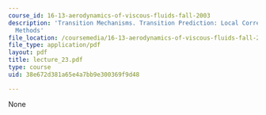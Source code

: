 ```yaml
---
course_id: 16-13-aerodynamics-of-viscous-fluids-fall-2003
description: 'Transition Mechanisms. Transition Prediction: Local Correlations, Amplification
  Methods'
file_location: /coursemedia/16-13-aerodynamics-of-viscous-fluids-fall-2003/38e672d381a65e4a7bb9e300369f9d48_lecture_23.pdf
file_type: application/pdf
layout: pdf
title: lecture_23.pdf
type: course
uid: 38e672d381a65e4a7bb9e300369f9d48

---
```

None
